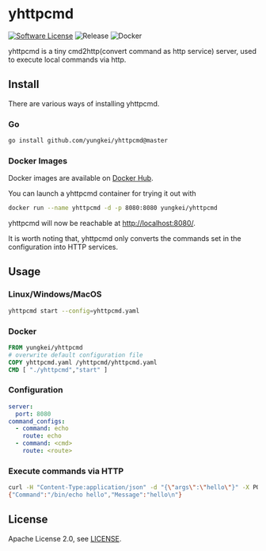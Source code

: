 # yhttpcmd
[![Software License](https://img.shields.io/github/license/yungkei/yhttpcmd)](LICENSE)
![Release](https://img.shields.io/github/v/release/yungkei/yhttpcmd?logo=github)
![Docker](https://img.shields.io/docker/v/yungkei/yhttpcmd?logo=docker)

yhttpcmd is a tiny cmd2http(convert command as http service) server, used to execute local commands via http.

## Install
There are various ways of installing yhttpcmd.

### Go 
```bash
go install github.com/yungkei/yhttpcmd@master
```

### Docker Images
Docker images are available on [Docker Hub](https://hub.docker.com/r/yungkei/yhttpcmd/).

You can launch a yhttpcmd container for trying it out with

```bash
docker run --name yhttpcmd -d -p 8080:8080 yungkei/yhttpcmd
```

yhttpcmd will now be reachable at <http://localhost:8080/>.

It is worth noting that, yhttpcmd only converts the commands set in the configuration into HTTP services.


## Usage

### Linux/Windows/MacOS
```bash
yhttpcmd start --config=yhttpcmd.yaml
```

### Docker
```dockerfile
FROM yungkei/yhttpcmd
# overwrite default configuration file
COPY yhttpcmd.yaml /yhttpcmd/yhttpcmd.yaml
CMD [ "./yhttpcmd","start" ]
```

### Configuration
```yaml
server:
  port: 8080
command_configs:
  - command: echo
    route: echo
  - command: <cmd>
    route: <route>
```

### Execute commands via HTTP
``` bash
curl -H "Content-Type:application/json" -d "{\"args\":\"hello\"}" -X POST 127.0.0.1:8080/echo
{"Command":"/bin/echo hello","Message":"hello\n"}
```

## License

Apache License 2.0, see [LICENSE](https://github.com/yungkei/yhttpcmd/blob/main/LICENSE).